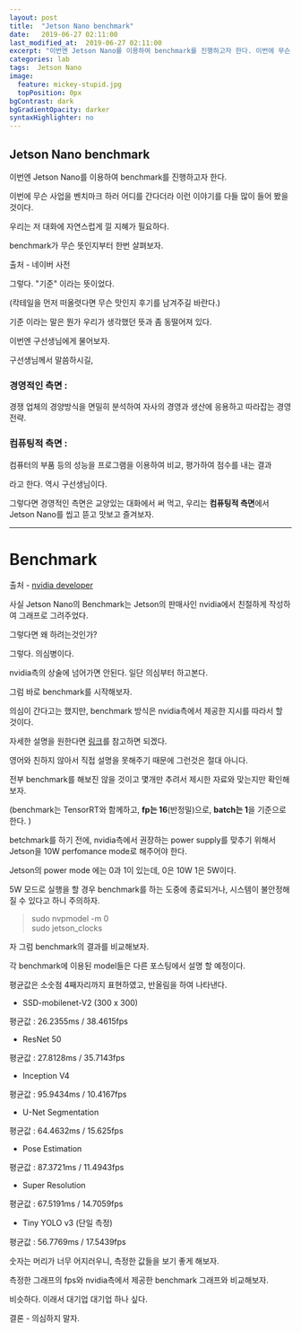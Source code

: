 ```yaml
---
layout: post
title:  "Jetson Nano benchmark"
date:   2019-06-27 02:11:00
last_modified_at:  2019-06-27 02:11:00
excerpt: "이번엔 Jetson Nano를 이용하여 benchmark를 진행하고자 한다. 이번에 무슨 사업을 벤치마크 하러 어디를 간다더라 이런 이야기를 다들 많이 들어 봤을 것이다."
categories: lab
tags:  Jetson Nano
image:
  feature: mickey-stupid.jpg
  topPosition: 0px
bgContrast: dark
bgGradientOpacity: darker
syntaxHighlighter: no
---
```


Jetson Nano benchmark
--

이번엔 Jetson Nano를 이용하여 benchmark를 진행하고자 한다.

이번에 무슨 사업을 벤치마크 하러 어디를 간다더라 이런 이야기를 다들 많이 들어 봤을 것이다.

우리는 저 대화에 자연스럽게 낄 지혜가 필요하다.

benchmark가 무슨 뜻인지부터 한번 살펴보자.

<div class="img img--fullContainer img--8xLeading" style="background-image: url({{ site.baseurl_posts_img }}meaning_of_benchmark01.png);"></div>

출처 - 네이버 사전

그렇다. "기준" 이라는 뜻이었다.  

(칵테일을 먼저 떠올렷다면 무슨 맛인지 후기를 남겨주길 바란다.)

기준 이라는 말은 뭔가 우리가 생각했던 뜻과 좀 동떨어져 있다.

이번엔 구선생님에게 물어보자.

구선생님께서 말씀하시길,

### 경영적인 측면 :
경쟁 업체의 경양방식을 면밀히 분석하여 자사의 경영과 생산에 응용하고 따라잡는 경영 전략.

### 컴퓨팅적 측면 :
컴퓨터의 부품 등의 성능을 프로그램을 이용하여 비교, 평가하여 점수를 내는 결과

라고 한다. 역시 구선생님이다.

그렇다면 경영적인 측면은 교양있는 대화에서 써 먹고, 우리는 **컴퓨팅적 측면**에서 Jetson Nano를 씹고 뜯고 맛보고 즐겨보자.






***

# Benchmark

<div class="img img--fullContainer img--10xLeading" style="background-image: url({{ site.baseurl_posts_img }}jetson_nano-deep_learning_inference_perf-chart.png);"></div>

출처 - [nvidia developer](https://developer.nvidia.com/embedded/jetson-nano-dl-inference-benchmarks)  


사실 Jetson Nano의 Benchmark는 Jetson의 판매사인 nvidia에서 친절하게 작성하여 그래프로 그려주었다.

그렇다면 왜 하려는것인가?

그렇다. 의심병이다.

nvidia측의 상술에 넘어가면 안된다. 일단 의심부터 하고본다.

그럼 바로 benchmark를 시작해보자.

의심이 간다고는 했지만, benchmark 방식은 nvidia측에서 제공한 지시를 따라서 할 것이다.

자세한 설명을 원한다면 [링크](https://developer.nvidia.com/embedded/jetson-nano-dl-inference-benchmarks)를 참고하면 되겠다.

영어와 친하지 않아서 직접 설명을 못해주기 때문에 그런것은 절대 아니다.

전부 benchmark를 해보진 않을 것이고 몇개만 추려서 제시한 자료와 맞는지만 확인해보자.

(benchmark는 TensorRT와 함께하고, **fp는 16**(반정밀)으로, **batch는 1**을 기준으로 한다.
)

betchmark를 하기 전에, nvidia측에서 권장하는 power supply를 맞추기 위해서
Jetson을 10W perfomance mode로 해주어야 한다.

Jetson의 power mode 에는 0과 1이 있는데, 0은 10W 1은 5W이다.

5W 모드로 실행을 할 경우 benchmark를 하는 도중에 종료되거나, 시스템이 불안정해 질 수 있다고 하니 주의하자.

<blockquote class="u--startsWithDoubleQuote">sudo nvpmodel -m 0<br>
sudo jetson_clocks</blockquote>

자 그럼 benchmark의 결과를 비교해보자.

각 benchmark에 이용된 model들은 다른 포스팅에서 설명 할 예정이다.

평균값은 소숫점 4째자리까지 표현하였고, 반올림을 하여 나타낸다.

* SSD-mobilenet-V2 (300 x 300)
<div class="img img--fullContainer img--7xLeading" style="background-image: url({{ site.baseurl_posts_img }}SSD-Mobilenet-V2.png);"></div>
평균값 : 26.2355ms / 38.4615fps

* ResNet 50
<div class="img img--fullContainer img--7xLeading" style="background-image: url({{ site.baseurl_posts_img }}ResNet-50.png);"></div>
평균값 : 27.8128ms / 35.7143fps

* Inception V4
<div class="img img--fullContainer img--7xLeading" style="background-image: url({{ site.baseurl_posts_img }}Inception_V4.png);"></div>
평균값 : 95.9434ms / 10.4167fps

* U-Net Segmentation
<div class="img img--fullContainer img--7xLeading" style="background-image: url({{ site.baseurl_posts_img }}U-Net_Segmentation.png);"></div>
평균값 : 64.4632ms / 15.625fps

* Pose Estimation
<div class="img img--fullContainer img--7xLeading" style="background-image: url({{ site.baseurl_posts_img }}Pose_Estimation.png);"></div>
평균값 : 87.3721ms / 11.4943fps

* Super Resolution
<div class="img img--fullContainer img--7xLeading" style="background-image: url({{ site.baseurl_posts_img }}Super_Resolution.png);"></div>
평균값 : 67.5191ms / 14.7059fps

* Tiny YOLO v3 (단일 측정)
<div class="img img--fullContainer img--7xLeading" style="background-image: url({{ site.baseurl_posts_img }}tiny-yolo3.png);"></div>
평균값 : 56.7769ms / 17.5439fps

숫자는 머리가 너무 어지러우니, 측정한 값들을 보기 좋게 해보자.
<div class="img img--fullContainer img--7xLeading" style="background-image: url({{ site.baseurl_posts_img }}jetson_benchmark_graph3.png);"></div>

측정한 그래프의 fps와 nvidia측에서 제공한 benchmark 그래프와 비교해보자.

비슷하다. 이래서 대기업 대기업 하나 싶다.

결론 - 의심하지 말자.
